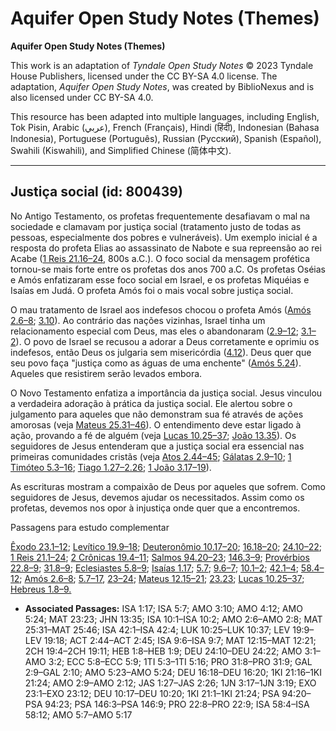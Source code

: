 # Aquifer Open Study Notes (Themes)

**Aquifer Open Study Notes (Themes)**

This work is an adaptation of *Tyndale Open Study Notes* © 2023 Tyndale House Publishers, licensed under the CC BY\-SA 4\.0 license. The adaptation, *Aquifer Open Study Notes*, was created by BiblioNexus and is also licensed under CC BY\-SA 4\.0\.

This resource has been adapted into multiple languages, including English, Tok Pisin, Arabic (عربي), French (Français), Hindi (हिंदी), Indonesian (Bahasa Indonesia), Portuguese (Português), Russian (Русский), Spanish (Español), Swahili (Kiswahili), and Simplified Chinese (简体中文).



--------------------------------

## Justiça social (id: 800439)

No Antigo Testamento, os profetas frequentemente desafiavam o mal na sociedade e clamavam por justiça social (tratamento justo de todas as pessoas, especialmente dos pobres e vulneráveis). Um exemplo inicial é a resposta do profeta Elias ao assassinato de Nabote e sua repreensão ao rei Acabe ([1 Reis 21\.16–24](https://ref.ly/1Kgs21:16-1Kgs21:24), 800s a.C.). O foco social da mensagem profética tornou\-se mais forte entre os profetas dos anos 700 a.C. Os profetas Oséias e Amós enfatizaram esse foco social em Israel, e os profetas Miquéias e Isaías em Judá. O profeta Amós foi o mais vocal sobre justiça social.

O mau tratamento de Israel aos indefesos chocou o profeta Amós ([Amós 2\.6–8](https://ref.ly/Amos2:6-Amos2:8); [3\.10](https://ref.ly/Amos3:10)). Ao contrário das nações vizinhas, Israel tinha um relacionamento especial com Deus, mas eles o abandonaram ([2\.9–12](https://ref.ly/Amos2:9-Amos2:12); [3\.1–2](https://ref.ly/Amos3:1-Amos3:2)). O povo de Israel se recusou a adorar a Deus corretamente e oprimiu os indefesos, então Deus os julgaria sem misericórdia ([4\.12](https://ref.ly/Amos4:12)). Deus quer que seu povo faça "justiça como as águas de uma enchente" ([Amós 5\.24](https://ref.ly/Amos5:24)). Aqueles que resistirem serão levados embora.

O Novo Testamento enfatiza a importância da justiça social. Jesus vinculou a verdadeira adoração à prática da justiça social. Ele alertou sobre o julgamento para aqueles que não demonstram sua fé através de ações amorosas (veja [Mateus 25\.31–46](https://ref.ly/Matt25:31-Matt25:46)). O entendimento deve estar ligado à ação, provando a fé de alguém (veja [Lucas 10\.25–37](https://ref.ly/Luke10:25-Luke10:37); [João 13\.35](https://ref.ly/John13:35)). Os seguidores de Jesus entenderam que a justiça social era essencial nas primeiras comunidades cristãs (veja [Atos 2\.44–45](https://ref.ly/Acts2:44-Acts2:45); [Gálatas 2\.9–10](https://ref.ly/Gal2:9-Gal2:10); [1 Timóteo 5\.3–16](https://ref.ly/1Tim5:3-1Tim5:16); [Tiago 1\.27–2\.26](https://ref.ly/Jas1:27-Jas2:26); [1 João 3\.17–19](https://ref.ly/1John3:17-1John3:19)).

As escrituras mostram a compaixão de Deus por aqueles que sofrem. Como seguidores de Jesus, devemos ajudar os necessitados. Assim como os profetas, devemos nos opor à injustiça onde quer que a encontremos.

Passagens para estudo complementar

[Êxodo 23\.1–12](https://ref.ly/Exod23:1-Exod23:12); [Levítico 19\.9–18](https://ref.ly/Lev19:9-Lev19:18); [Deuteronômio 10\.17–20](https://ref.ly/Deut10:17-Deut10:20); [16\.18–20](https://ref.ly/Deut16:18-Deut16:20); [24\.10–22](https://ref.ly/Deut24:10-Deut24:22); [1 Reis 21\.1–24](https://ref.ly/1Kgs21:1-1Kgs21:24); [2 Crônicas 19\.4–11](https://ref.ly/2Chr19:4-2Chr19:11); [Salmos 94\.20–23](https://ref.ly/Ps94:20-Ps94:23); [146\.3–9](https://ref.ly/Ps146:3-Ps146:9); [Provérbios 22\.8–9](https://ref.ly/Prov22:8-Prov22:9); [31\.8–9](https://ref.ly/Prov31:8-Prov31:9); [Eclesiastes 5\.8–9](https://ref.ly/Eccl5:8-Eccl5:9); [Isaías 1\.17](https://ref.ly/Isa1:17); [5\.7](https://ref.ly/Isa5:7); [9\.6–7](https://ref.ly/Isa9:6-Isa9:7); [10\.1–2](https://ref.ly/Isa10:1-Isa10:2); [42\.1–4](https://ref.ly/Isa42:1-Isa42:4); [58\.4–12](https://ref.ly/Isa58:4-Isa58:12); [Amós 2\.6–8](https://ref.ly/Amos2:6-Amos2:8); [5\.7–17](https://ref.ly/Amos5:7-Amos5:17), [23–24](https://ref.ly/Amos5:23-Amos5:24); [Mateus 12\.15–21](https://ref.ly/Matt12:15-Matt12:21); [23\.23](https://ref.ly/Matt23:23); [Lucas 10\.25–37](https://ref.ly/Luke10:25-Luke10:37); [Hebreus 1\.8–9\.](https://ref.ly/Heb1:8-Heb1:9)

* **Associated Passages:** ISA 1:17; ISA 5:7; AMO 3:10; AMO 4:12; AMO 5:24; MAT 23:23; JHN 13:35; ISA 10:1–ISA 10:2; AMO 2:6–AMO 2:8; MAT 25:31–MAT 25:46; ISA 42:1–ISA 42:4; LUK 10:25–LUK 10:37; LEV 19:9–LEV 19:18; ACT 2:44–ACT 2:45; ISA 9:6–ISA 9:7; MAT 12:15–MAT 12:21; 2CH 19:4–2CH 19:11; HEB 1:8–HEB 1:9; DEU 24:10–DEU 24:22; AMO 3:1–AMO 3:2; ECC 5:8–ECC 5:9; 1TI 5:3–1TI 5:16; PRO 31:8–PRO 31:9; GAL 2:9–GAL 2:10; AMO 5:23–AMO 5:24; DEU 16:18–DEU 16:20; 1KI 21:16–1KI 21:24; AMO 2:9–AMO 2:12; JAS 1:27–JAS 2:26; 1JN 3:17–1JN 3:19; EXO 23:1–EXO 23:12; DEU 10:17–DEU 10:20; 1KI 21:1–1KI 21:24; PSA 94:20–PSA 94:23; PSA 146:3–PSA 146:9; PRO 22:8–PRO 22:9; ISA 58:4–ISA 58:12; AMO 5:7–AMO 5:17

